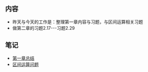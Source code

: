 ## 内容

- 昨天与今天的工作是：整理第一章内容与习题，与区间运算相关习题
- 做第二章的习题2.17---习题2.29

## 笔记

- [第一章总结](http://liujiacai.net/blog/2015/07/18/sicp-chapter1-summary/)
- [区间运算问题](/exercises/02/2.14_2.16.md)